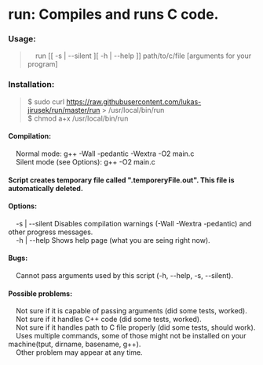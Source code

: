 # run: Compiles and runs C code.
### Usage: 
> &nbsp;&nbsp;&nbsp;&nbsp;run [[ -s | --silent ][ -h | --help ]] path/to/c/file [arguments for your program]   
### Installation:
> $ sudo curl https://raw.githubusercontent.com/lukas-jirusek/run/master/run > /usr/local/bin/run   
> $ chmod a+x /usr/local/bin/run   
#### Compilation:   
&nbsp;&nbsp;&nbsp;&nbsp;Normal mode: g++ -Wall -pedantic -Wextra -O2 main.c   
&nbsp;&nbsp;&nbsp;&nbsp;Silent mode (see Options): g++ -O2 main.c   
    
#### Script creates temporary file called ".temporeryFile.out". This file is automatically deleted.   

#### Options:    
&nbsp;&nbsp;&nbsp;&nbsp;-s | --silent		Disables compilation warnings (-Wall -Wextra -pedantic) and other progress messages.   
&nbsp;&nbsp;&nbsp;&nbsp;-h | --help		Shows help page (what you are seing right now).   
    
#### Bugs:   
&nbsp;&nbsp;&nbsp;&nbsp;Cannot pass arguments used by this script (-h, --help, -s, --silent).   
   
#### Possible problems:   
&nbsp;&nbsp;&nbsp;&nbsp;Not sure if it is capable of passing arguments (did some tests, worked).   
&nbsp;&nbsp;&nbsp;&nbsp;Not sure if it handles C++ code (did some tests, worked).   
&nbsp;&nbsp;&nbsp;&nbsp;Not sure if it handles path to C file properly (did some tests, should work).   
&nbsp;&nbsp;&nbsp;&nbsp;Uses multiple commands, some of those might not be installed on your machine(tput, dirname, basename, g++).   
&nbsp;&nbsp;&nbsp;&nbsp;Other problem may appear at any time.   
